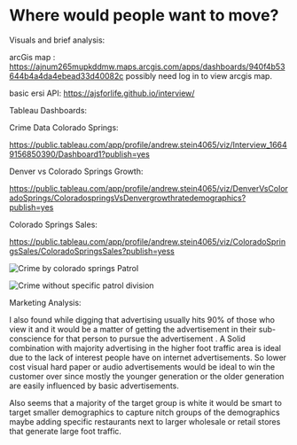 # Where would people want to move? 
Visuals and brief analysis:

arcGis map : https://ajnum265mupkddmw.maps.arcgis.com/apps/dashboards/940f4b53644b4a4da4ebead33d40082c
possibly need log in to view arcgis map.

basic ersi API: https://ajsforlife.github.io/interview/

Tableau Dashboards: 

Crime Data Colorado Springs:

https://public.tableau.com/app/profile/andrew.stein4065/viz/Interview_16649156850390/Dashboard1?publish=yes

Denver vs Colorado Springs Growth:

https://public.tableau.com/app/profile/andrew.stein4065/viz/DenverVsColoradoSprings/ColoradospringsVsDenvergrowthratedemographics?publish=yes

Colorado Springs Sales:

https://public.tableau.com/app/profile/andrew.stein4065/viz/ColoradoSpringsSales/ColoradoSpringsSales?publish=yess


![Crime by colorado springs Patrol](https://github.com/Ajsforlife/interview/blob/main/pictures/chart%201.png)


![Crime without specific patrol division](https://github.com/Ajsforlife/interview/blob/main/pictures/chart%202.png)

Marketing Analysis:

I also found while digging that advertising usually hits 90% of those who view it and it would be a matter of getting the advertisement in their sub-conscience for that person to pursue the advertisement . A Solid combination with majority advertising in the higher foot traffic area is ideal due to the lack of interest people have on internet advertisements. So lower cost visual hard paper or audio advertisements would be ideal to win the customer over since mostly the younger generation or the older generation are easily influenced by basic advertisements.

Also seems that a majority of the target group is white it would be smart to target smaller demographics to capture nitch groups of the demographics maybe adding specific restaurants next to larger wholesale or retail stores that generate large foot traffic. 
